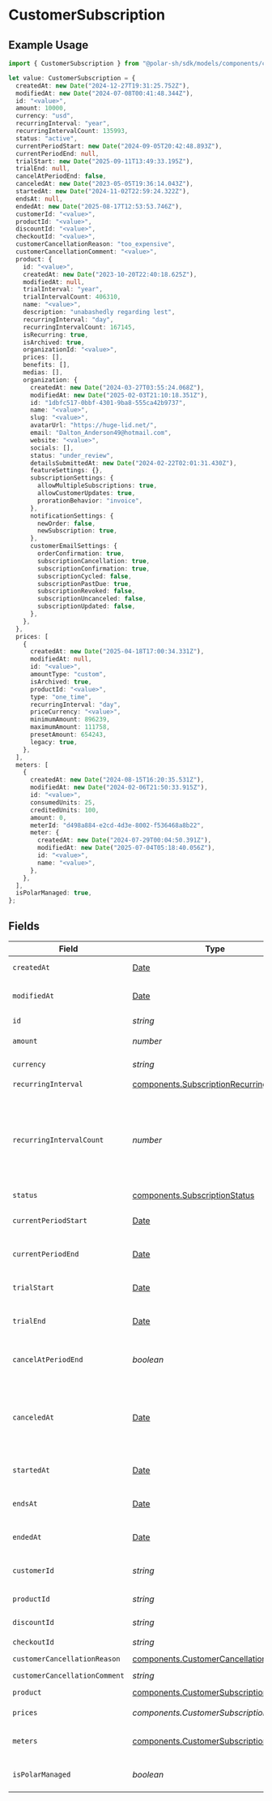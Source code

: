 # CustomerSubscription

## Example Usage

```typescript
import { CustomerSubscription } from "@polar-sh/sdk/models/components/customersubscription.js";

let value: CustomerSubscription = {
  createdAt: new Date("2024-12-27T19:31:25.752Z"),
  modifiedAt: new Date("2024-07-08T00:41:48.344Z"),
  id: "<value>",
  amount: 10000,
  currency: "usd",
  recurringInterval: "year",
  recurringIntervalCount: 135993,
  status: "active",
  currentPeriodStart: new Date("2024-09-05T20:42:48.893Z"),
  currentPeriodEnd: null,
  trialStart: new Date("2025-09-11T13:49:33.195Z"),
  trialEnd: null,
  cancelAtPeriodEnd: false,
  canceledAt: new Date("2023-05-05T19:36:14.043Z"),
  startedAt: new Date("2024-11-02T22:59:24.322Z"),
  endsAt: null,
  endedAt: new Date("2025-08-17T12:53:53.746Z"),
  customerId: "<value>",
  productId: "<value>",
  discountId: "<value>",
  checkoutId: "<value>",
  customerCancellationReason: "too_expensive",
  customerCancellationComment: "<value>",
  product: {
    id: "<value>",
    createdAt: new Date("2023-10-20T22:40:18.625Z"),
    modifiedAt: null,
    trialInterval: "year",
    trialIntervalCount: 406310,
    name: "<value>",
    description: "unabashedly regarding lest",
    recurringInterval: "day",
    recurringIntervalCount: 167145,
    isRecurring: true,
    isArchived: true,
    organizationId: "<value>",
    prices: [],
    benefits: [],
    medias: [],
    organization: {
      createdAt: new Date("2024-03-27T03:55:24.068Z"),
      modifiedAt: new Date("2025-02-03T21:10:18.351Z"),
      id: "1dbfc517-0bbf-4301-9ba8-555ca42b9737",
      name: "<value>",
      slug: "<value>",
      avatarUrl: "https://huge-lid.net/",
      email: "Dalton_Anderson49@hotmail.com",
      website: "<value>",
      socials: [],
      status: "under_review",
      detailsSubmittedAt: new Date("2024-02-22T02:01:31.430Z"),
      featureSettings: {},
      subscriptionSettings: {
        allowMultipleSubscriptions: true,
        allowCustomerUpdates: true,
        prorationBehavior: "invoice",
      },
      notificationSettings: {
        newOrder: false,
        newSubscription: true,
      },
      customerEmailSettings: {
        orderConfirmation: true,
        subscriptionCancellation: true,
        subscriptionConfirmation: true,
        subscriptionCycled: false,
        subscriptionPastDue: true,
        subscriptionRevoked: false,
        subscriptionUncanceled: false,
        subscriptionUpdated: false,
      },
    },
  },
  prices: [
    {
      createdAt: new Date("2025-04-18T17:00:34.331Z"),
      modifiedAt: null,
      id: "<value>",
      amountType: "custom",
      isArchived: true,
      productId: "<value>",
      type: "one_time",
      recurringInterval: "day",
      priceCurrency: "<value>",
      minimumAmount: 896239,
      maximumAmount: 111758,
      presetAmount: 654243,
      legacy: true,
    },
  ],
  meters: [
    {
      createdAt: new Date("2024-08-15T16:20:35.531Z"),
      modifiedAt: new Date("2024-02-06T21:50:33.915Z"),
      id: "<value>",
      consumedUnits: 25,
      creditedUnits: 100,
      amount: 0,
      meterId: "d498a884-e2cd-4d3e-8002-f536468a8b22",
      meter: {
        createdAt: new Date("2024-07-29T00:04:50.391Z"),
        modifiedAt: new Date("2025-07-04T05:18:40.056Z"),
        id: "<value>",
        name: "<value>",
      },
    },
  ],
  isPolarManaged: true,
};
```

## Fields

| Field                                                                                                                                                                          | Type                                                                                                                                                                           | Required                                                                                                                                                                       | Description                                                                                                                                                                    | Example                                                                                                                                                                        |
| ------------------------------------------------------------------------------------------------------------------------------------------------------------------------------ | ------------------------------------------------------------------------------------------------------------------------------------------------------------------------------ | ------------------------------------------------------------------------------------------------------------------------------------------------------------------------------ | ------------------------------------------------------------------------------------------------------------------------------------------------------------------------------ | ------------------------------------------------------------------------------------------------------------------------------------------------------------------------------ |
| `createdAt`                                                                                                                                                                    | [Date](https://developer.mozilla.org/en-US/docs/Web/JavaScript/Reference/Global_Objects/Date)                                                                                  | :heavy_check_mark:                                                                                                                                                             | Creation timestamp of the object.                                                                                                                                              |                                                                                                                                                                                |
| `modifiedAt`                                                                                                                                                                   | [Date](https://developer.mozilla.org/en-US/docs/Web/JavaScript/Reference/Global_Objects/Date)                                                                                  | :heavy_check_mark:                                                                                                                                                             | Last modification timestamp of the object.                                                                                                                                     |                                                                                                                                                                                |
| `id`                                                                                                                                                                           | *string*                                                                                                                                                                       | :heavy_check_mark:                                                                                                                                                             | The ID of the object.                                                                                                                                                          |                                                                                                                                                                                |
| `amount`                                                                                                                                                                       | *number*                                                                                                                                                                       | :heavy_check_mark:                                                                                                                                                             | The amount of the subscription.                                                                                                                                                | 10000                                                                                                                                                                          |
| `currency`                                                                                                                                                                     | *string*                                                                                                                                                                       | :heavy_check_mark:                                                                                                                                                             | The currency of the subscription.                                                                                                                                              | usd                                                                                                                                                                            |
| `recurringInterval`                                                                                                                                                            | [components.SubscriptionRecurringInterval](../../models/components/subscriptionrecurringinterval.md)                                                                           | :heavy_check_mark:                                                                                                                                                             | N/A                                                                                                                                                                            |                                                                                                                                                                                |
| `recurringIntervalCount`                                                                                                                                                       | *number*                                                                                                                                                                       | :heavy_check_mark:                                                                                                                                                             | Number of interval units of the subscription.If this is set to 1 the charge will happen every interval (e.g. every month),if set to 2 it will be every other month, and so on. |                                                                                                                                                                                |
| `status`                                                                                                                                                                       | [components.SubscriptionStatus](../../models/components/subscriptionstatus.md)                                                                                                 | :heavy_check_mark:                                                                                                                                                             | N/A                                                                                                                                                                            |                                                                                                                                                                                |
| `currentPeriodStart`                                                                                                                                                           | [Date](https://developer.mozilla.org/en-US/docs/Web/JavaScript/Reference/Global_Objects/Date)                                                                                  | :heavy_check_mark:                                                                                                                                                             | The start timestamp of the current billing period.                                                                                                                             |                                                                                                                                                                                |
| `currentPeriodEnd`                                                                                                                                                             | [Date](https://developer.mozilla.org/en-US/docs/Web/JavaScript/Reference/Global_Objects/Date)                                                                                  | :heavy_check_mark:                                                                                                                                                             | The end timestamp of the current billing period.                                                                                                                               |                                                                                                                                                                                |
| `trialStart`                                                                                                                                                                   | [Date](https://developer.mozilla.org/en-US/docs/Web/JavaScript/Reference/Global_Objects/Date)                                                                                  | :heavy_check_mark:                                                                                                                                                             | The start timestamp of the trial period, if any.                                                                                                                               |                                                                                                                                                                                |
| `trialEnd`                                                                                                                                                                     | [Date](https://developer.mozilla.org/en-US/docs/Web/JavaScript/Reference/Global_Objects/Date)                                                                                  | :heavy_check_mark:                                                                                                                                                             | The end timestamp of the trial period, if any.                                                                                                                                 |                                                                                                                                                                                |
| `cancelAtPeriodEnd`                                                                                                                                                            | *boolean*                                                                                                                                                                      | :heavy_check_mark:                                                                                                                                                             | Whether the subscription will be canceled at the end of the current period.                                                                                                    |                                                                                                                                                                                |
| `canceledAt`                                                                                                                                                                   | [Date](https://developer.mozilla.org/en-US/docs/Web/JavaScript/Reference/Global_Objects/Date)                                                                                  | :heavy_check_mark:                                                                                                                                                             | The timestamp when the subscription was canceled. The subscription might still be active if `cancel_at_period_end` is `true`.                                                  |                                                                                                                                                                                |
| `startedAt`                                                                                                                                                                    | [Date](https://developer.mozilla.org/en-US/docs/Web/JavaScript/Reference/Global_Objects/Date)                                                                                  | :heavy_check_mark:                                                                                                                                                             | The timestamp when the subscription started.                                                                                                                                   |                                                                                                                                                                                |
| `endsAt`                                                                                                                                                                       | [Date](https://developer.mozilla.org/en-US/docs/Web/JavaScript/Reference/Global_Objects/Date)                                                                                  | :heavy_check_mark:                                                                                                                                                             | The timestamp when the subscription will end.                                                                                                                                  |                                                                                                                                                                                |
| `endedAt`                                                                                                                                                                      | [Date](https://developer.mozilla.org/en-US/docs/Web/JavaScript/Reference/Global_Objects/Date)                                                                                  | :heavy_check_mark:                                                                                                                                                             | The timestamp when the subscription ended.                                                                                                                                     |                                                                                                                                                                                |
| `customerId`                                                                                                                                                                   | *string*                                                                                                                                                                       | :heavy_check_mark:                                                                                                                                                             | The ID of the subscribed customer.                                                                                                                                             |                                                                                                                                                                                |
| `productId`                                                                                                                                                                    | *string*                                                                                                                                                                       | :heavy_check_mark:                                                                                                                                                             | The ID of the subscribed product.                                                                                                                                              |                                                                                                                                                                                |
| `discountId`                                                                                                                                                                   | *string*                                                                                                                                                                       | :heavy_check_mark:                                                                                                                                                             | The ID of the applied discount, if any.                                                                                                                                        |                                                                                                                                                                                |
| `checkoutId`                                                                                                                                                                   | *string*                                                                                                                                                                       | :heavy_check_mark:                                                                                                                                                             | N/A                                                                                                                                                                            |                                                                                                                                                                                |
| `customerCancellationReason`                                                                                                                                                   | [components.CustomerCancellationReason](../../models/components/customercancellationreason.md)                                                                                 | :heavy_check_mark:                                                                                                                                                             | N/A                                                                                                                                                                            |                                                                                                                                                                                |
| `customerCancellationComment`                                                                                                                                                  | *string*                                                                                                                                                                       | :heavy_check_mark:                                                                                                                                                             | N/A                                                                                                                                                                            |                                                                                                                                                                                |
| `product`                                                                                                                                                                      | [components.CustomerSubscriptionProduct](../../models/components/customersubscriptionproduct.md)                                                                               | :heavy_check_mark:                                                                                                                                                             | N/A                                                                                                                                                                            |                                                                                                                                                                                |
| `prices`                                                                                                                                                                       | *components.CustomerSubscriptionPrices*[]                                                                                                                                      | :heavy_check_mark:                                                                                                                                                             | List of enabled prices for the subscription.                                                                                                                                   |                                                                                                                                                                                |
| `meters`                                                                                                                                                                       | [components.CustomerSubscriptionMeter](../../models/components/customersubscriptionmeter.md)[]                                                                                 | :heavy_check_mark:                                                                                                                                                             | List of meters associated with the subscription.                                                                                                                               |                                                                                                                                                                                |
| `isPolarManaged`                                                                                                                                                               | *boolean*                                                                                                                                                                      | :heavy_check_mark:                                                                                                                                                             | Whether the subscription is managed by Polar.                                                                                                                                  |                                                                                                                                                                                |
